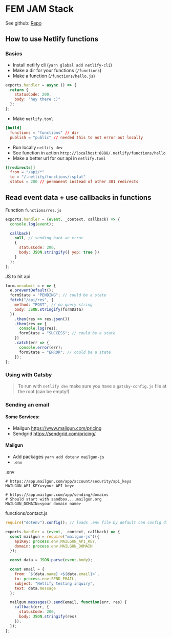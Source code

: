 # FEM JAM Stack

See github: [Repo](https://github.com/shalanah/fem-jam-stack-netlify-func) 

## How to use Netlify functions

### Basics

- Install netlify cli (`yarn global add netlify-cli`)
- Make a dir for your functions (`/functions`)
- Make a function (`/functions/hello.js`)

```js
exports.handler = async () => {
  return {
    statusCode: 200,
    body: "hey there :)"
  };
};
```

- Make `netlify.toml`

```toml
[build]
  functions = "functions" // dir
  publish = "public" // needed this to not error out locally
```

- Run locally `netlify dev`
- See function in action `http://localhost:8888/.netlify/functions/hello`
- Make a better url for our api in `netlify.toml`

```toml
[[redirects]]
  from = "/api/*"
  to = "/.netlify/functions/:splat"
  status = 200 // permanent instead of other 301 redirects
```

## Read event data + use callbacks in functions

Function `functions/res.js`

```js
exports.handler = (event, _context, callback) => {
  console.log(event);

  callback(
    null, // sending back an error
    {
      statusCode: 200,
      body: JSON.stringify({ yep: true })
    }
  );
};
```

JS to hit api

```js
form.onsubmit = e => {
  e.preventDefault();
  formState = "PENDING"; // could be a state
  fetch("/api/res", {
    method: "POST", // no query string
    body: JSON.stringify(formData)
  })
    .then(res => res.json())
    .then(res => {
      console.log(res);
      formState = "SUCCESS"; // could be a state
    })
    .catch(err => {
      console.error(err);
      formState = "ERROR"; // could be a state
    });
};
```

### Using with Gatsby

> To run with `netlify dev` make sure you have a `gatsby-config.js` file at the root (can be empty!)

### Sending an email

#### Some Services:

- Mailgun https://www.mailgun.com/pricing
- Sendgrid https://sendgrid.com/pricing/

#### Mailgun

- Add packages `yarn add dotenv mailgun-js`
- `.env`

.env
```
# https://app.mailgun.com/app/account/security/api_keys
MAILGUN_API_KEY=<your API key>

# https://app.mailgun.com/app/sending/domains
# Should start with sandbox....mailgun.org
MAILGUN_DOMAIN=<your domain name>
```

functions/contact.js
```js
require("dotenv").config(); // loads .env file by default can config differently

exports.handler = (event, _context, callback) => {
  const mailgun = require("mailgun-js")({
    apiKey: process.env.MAILGUN_API_KEY,
    domain: process.env.MAILGUN_DOMAIN
  });

  const data = JSON.parse(event.body);

  const email = {
    from: `${data.name} <${data.email}>`,
    to: process.env.SEND_EMAIL,
    subject: "Netlify testing inquiry",
    text: data.message
  };

  mailgun.messages().send(email, function(err, res) {
    callback(err, {
      statusCode: 200,
      body: JSON.stringify(res)
    });
  });
};
```
